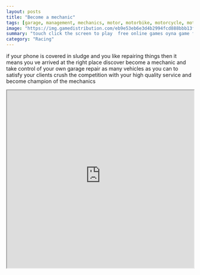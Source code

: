 ```yaml
---
layout: posts
title: "Become a mechanic"
tags: [garage, management, mechanics, motor, motorbike, motorcycle, motorcycles, repair, repairing, repairs, free, online, games, oyna, game, free, games, play, play, games]
image: "https://img.gamedistribution.com/eb9e53eb6e3d4b2994fcd888bbb13fa7-512x384.jpeg"
summary: "touch click the screen to play  free online games oyna game free games play play games"
category: "Racing"
---
```


if your phone is covered in sludge and you like repairing things then it means you ve arrived at the right place discover become a mechanic and take control of your own garage repair as many vehicles as you can to satisfy your clients crush the competition with your high quality service and become champion of the mechanics

<iframe width="100%" height="480px;" src="https://html5.gamedistribution.com/eb9e53eb6e3d4b2994fcd888bbb13fa7/"></iframe>